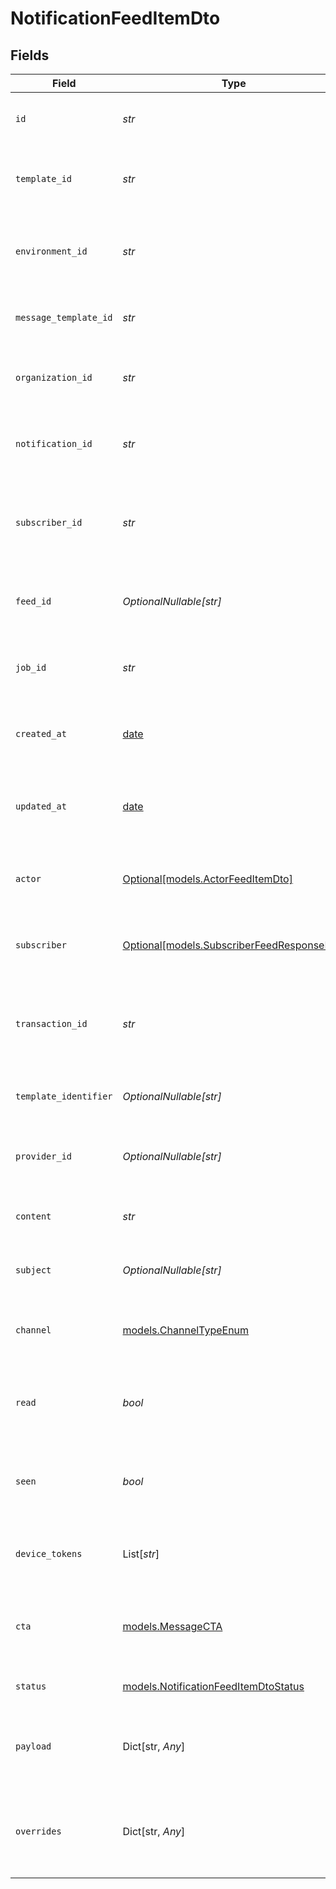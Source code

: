 # NotificationFeedItemDto


## Fields

| Field                                                                                | Type                                                                                 | Required                                                                             | Description                                                                          | Example                                                                              |
| ------------------------------------------------------------------------------------ | ------------------------------------------------------------------------------------ | ------------------------------------------------------------------------------------ | ------------------------------------------------------------------------------------ | ------------------------------------------------------------------------------------ |
| `id`                                                                                 | *str*                                                                                | :heavy_check_mark:                                                                   | Unique identifier for the notification.                                              | 615c1f2f9b0c5b001f8e4e3b                                                             |
| `template_id`                                                                        | *str*                                                                                | :heavy_check_mark:                                                                   | Identifier for the template used to generate the notification.                       | template_12345                                                                       |
| `environment_id`                                                                     | *str*                                                                                | :heavy_check_mark:                                                                   | Identifier for the environment where the notification is sent.                       | env_67890                                                                            |
| `message_template_id`                                                                | *str*                                                                                | :heavy_check_mark:                                                                   | Identifier for the message template used.                                            | message_template_54321                                                               |
| `organization_id`                                                                    | *str*                                                                                | :heavy_check_mark:                                                                   | Identifier for the organization sending the notification.                            | org_98765                                                                            |
| `notification_id`                                                                    | *str*                                                                                | :heavy_check_mark:                                                                   | Unique identifier for the notification instance.                                     | notification_123456                                                                  |
| `subscriber_id`                                                                      | *str*                                                                                | :heavy_check_mark:                                                                   | Unique identifier for the subscriber receiving the notification.                     | subscriber_112233                                                                    |
| `feed_id`                                                                            | *OptionalNullable[str]*                                                              | :heavy_minus_sign:                                                                   | Identifier for the feed associated with the notification.                            | feed_445566                                                                          |
| `job_id`                                                                             | *str*                                                                                | :heavy_check_mark:                                                                   | Identifier for the job that triggered the notification.                              | job_778899                                                                           |
| `created_at`                                                                         | [date](https://docs.python.org/3/library/datetime.html#date-objects)                 | :heavy_minus_sign:                                                                   | Timestamp indicating when the notification was created.                              | 2024-12-10T10:10:59.639Z                                                             |
| `updated_at`                                                                         | [date](https://docs.python.org/3/library/datetime.html#date-objects)                 | :heavy_minus_sign:                                                                   | Timestamp indicating when the notification was last updated.                         | 2024-12-10T10:10:59.639Z                                                             |
| `actor`                                                                              | [Optional[models.ActorFeedItemDto]](../models/actorfeeditemdto.md)                   | :heavy_minus_sign:                                                                   | Actor details related to the notification, if applicable.                            |                                                                                      |
| `subscriber`                                                                         | [Optional[models.SubscriberFeedResponseDto]](../models/subscriberfeedresponsedto.md) | :heavy_minus_sign:                                                                   | Subscriber details associated with this notification.                                |                                                                                      |
| `transaction_id`                                                                     | *str*                                                                                | :heavy_check_mark:                                                                   | Unique identifier for the transaction associated with the notification.              | transaction_123456                                                                   |
| `template_identifier`                                                                | *OptionalNullable[str]*                                                              | :heavy_minus_sign:                                                                   | Identifier for the template used, if applicable.                                     | template_abcdef                                                                      |
| `provider_id`                                                                        | *OptionalNullable[str]*                                                              | :heavy_minus_sign:                                                                   | Identifier for the provider that sends the notification.                             | provider_xyz                                                                         |
| `content`                                                                            | *str*                                                                                | :heavy_check_mark:                                                                   | The main content of the notification.                                                | This is a test notification content.                                                 |
| `subject`                                                                            | *OptionalNullable[str]*                                                              | :heavy_minus_sign:                                                                   | The subject line for email notifications, if applicable.                             | Test Notification Subject                                                            |
| `channel`                                                                            | [models.ChannelTypeEnum](../models/channeltypeenum.md)                               | :heavy_check_mark:                                                                   | Channel type through which the message is sent                                       |                                                                                      |
| `read`                                                                               | *bool*                                                                               | :heavy_check_mark:                                                                   | Indicates whether the notification has been read by the subscriber.                  | false                                                                                |
| `seen`                                                                               | *bool*                                                                               | :heavy_check_mark:                                                                   | Indicates whether the notification has been seen by the subscriber.                  | true                                                                                 |
| `device_tokens`                                                                      | List[*str*]                                                                          | :heavy_minus_sign:                                                                   | Device tokens for push notifications, if applicable.                                 | [<br/>"token1",<br/>"token2"<br/>]                                                   |
| `cta`                                                                                | [models.MessageCTA](../models/messagecta.md)                                         | :heavy_check_mark:                                                                   | Call-to-action information associated with the notification.                         |                                                                                      |
| `status`                                                                             | [models.NotificationFeedItemDtoStatus](../models/notificationfeeditemdtostatus.md)   | :heavy_check_mark:                                                                   | Current status of the notification.                                                  | sent                                                                                 |
| `payload`                                                                            | Dict[str, *Any*]                                                                     | :heavy_minus_sign:                                                                   | The payload that was used to send the notification trigger.                          | {<br/>"key": "value"<br/>}                                                           |
| `overrides`                                                                          | Dict[str, *Any*]                                                                     | :heavy_minus_sign:                                                                   | Provider-specific overrides used when triggering the notification.                   | {<br/>"overrideKey": "overrideValue"<br/>}                                           |